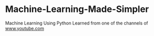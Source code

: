 # Machine-Learning-Made-Simpler
Machine Learning Using Python
Learned from one of the channels of www.youtube.com
